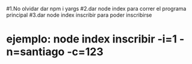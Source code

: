 #1.No olvidar dar npm i yargs
#2.dar node index para correr el programa principal
#3.dar node index inscribir para poder inscribirse
# ejemplo: node index inscribir -i=1 -n=santiago -c=123